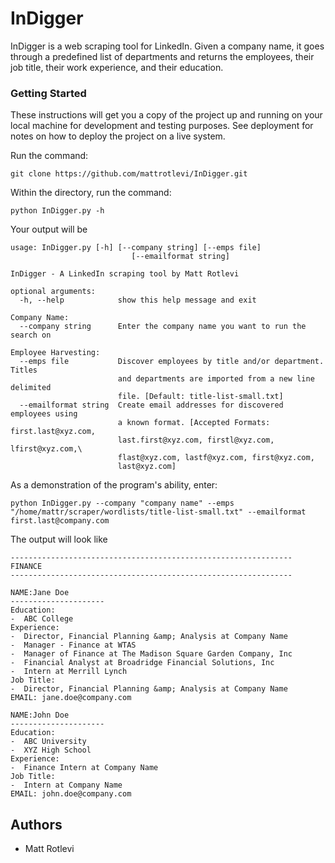 # InDigger
  
InDigger is a web scraping tool for LinkedIn. Given a company name, it goes through a predefined list of departments and returns the employees, their job title, their work experience, and their education.

### Getting Started

These instructions will get you a copy of the project up and running on your local machine for development and testing purposes. See deployment for notes on how to deploy the project on a live system.

Run the command:

```
git clone https://github.com/mattrotlevi/InDigger.git
```

Within the directory, run the command:

```
python InDigger.py -h
```
Your output will be
```
usage: InDigger.py [-h] [--company string] [--emps file]
                           [--emailformat string]

InDigger - A LinkedIn scraping tool by Matt Rotlevi

optional arguments:
  -h, --help            show this help message and exit

Company Name:
  --company string      Enter the company name you want to run the search on

Employee Harvesting:
  --emps file           Discover employees by title and/or department. Titles
                        and departments are imported from a new line delimited
                        file. [Default: title-list-small.txt]
  --emailformat string  Create email addresses for discovered employees using
                        a known format. [Accepted Formats: first.last@xyz.com,
                        last.first@xyz.com, firstl@xyz.com, lfirst@xyz.com,\
                        flast@xyz.com, lastf@xyz.com, first@xyz.com,
                        last@xyz.com]
```

As a demonstration of the program's ability, enter:

```
python InDigger.py --company "company name" --emps "/home/mattr/scraper/wordlists/title-list-small.txt" --emailformat first.last@company.com
```
The output will look like

```
---------------------------------------------------------------
FINANCE
---------------------------------------------------------------

NAME:Jane Doe
---------------------
Education:
-  ABC College
Experience:
-  Director, Financial Planning &amp; Analysis at Company Name
-  Manager - Finance at WTAS
-  Manager of Finance at The Madison Square Garden Company, Inc
-  Financial Analyst at Broadridge Financial Solutions, Inc
-  Intern at Merrill Lynch
Job Title:
-  Director, Financial Planning &amp; Analysis at Company Name
EMAIL: jane.doe@company.com 

NAME:John Doe
---------------------
Education:
-  ABC University
-  XYZ High School
Experience:
-  Finance Intern at Company Name
Job Title:
-  Intern at Company Name
EMAIL: john.doe@company.com
```
## Authors 
- Matt Rotlevi
